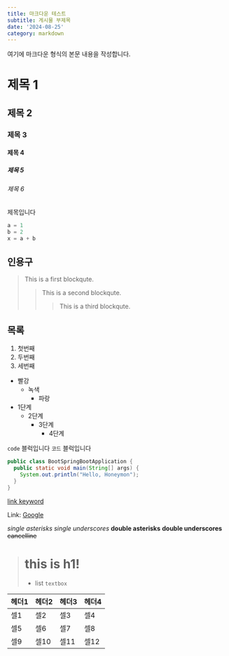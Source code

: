 ```yaml
---
title: 마크다운 테스트
subtitle: 게시물 부제목
date: '2024-08-25'
category: markdown
---
```


여기에 마크다운 형식의 본문 내용을 작성합니다.

# 제목 1
## 제목 2
### 제목 3
#### 제목 4
##### 제목 5
###### 제목 6

제목입니다

```python
a = 1
b = 2 
x = a + b
```
## 인용구 

> This is a first blockqute.
>	> This is a second blockqute.
>	>	> This is a third blockqute.


## 목록

1. 첫번째
2. 두번째
3. 세번째

* 빨강
  * 녹색
    * 파랑
* 1단계
  - 2단계
    + 3단계
      + 4단계

`code` 블럭입니다 `코드` 블럭입니다


```java
public class BootSpringBootApplication {
  public static void main(String[] args) {
    System.out.println("Hello, Honeymon");
  }
}
```

[link keyword][id]

[id]: URL "Optional Title here"

Link: [Google][googlelink]

[googlelink]: https://google.com "Go google"

*single asterisks*
_single underscores_
**double asterisks**
__double underscores__
~~cancelline~~

> # this is h1!
> * list
> `textbox`


|헤더1|헤더2|헤더3|헤더4|
|---|---|---|---|
|셀1|셀2|셀3|셀4|
|셀5|셀6|셀7|셀8|
|셀9|셀10|셀11|셀12|

